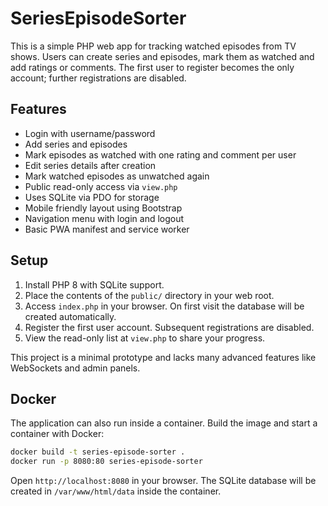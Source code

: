 # SeriesEpisodeSorter

This is a simple PHP web app for tracking watched episodes from TV shows. Users can create series and episodes, mark them as watched and add ratings or comments. The first user to register becomes the only account; further registrations are disabled.

## Features
- Login with username/password
- Add series and episodes
- Mark episodes as watched with one rating and comment per user
- Edit series details after creation
- Mark watched episodes as unwatched again
- Public read-only access via `view.php`
- Uses SQLite via PDO for storage
- Mobile friendly layout using Bootstrap
- Navigation menu with login and logout
- Basic PWA manifest and service worker

## Setup
1. Install PHP 8 with SQLite support.
2. Place the contents of the `public/` directory in your web root.
3. Access `index.php` in your browser. On first visit the database will be created automatically.
4. Register the first user account. Subsequent registrations are disabled.
5. View the read-only list at `view.php` to share your progress.

This project is a minimal prototype and lacks many advanced features like WebSockets and admin panels.

## Docker

The application can also run inside a container. Build the image and start a container with Docker:

```bash
docker build -t series-episode-sorter .
docker run -p 8080:80 series-episode-sorter
```

Open `http://localhost:8080` in your browser. The SQLite database will be created in `/var/www/html/data` inside the container.
